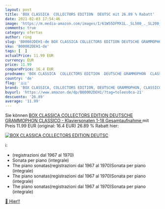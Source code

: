 ```yaml
---
layout: post
title: 'BOX CLASSICA  COLLECTORS EDITION  DEUTSC mit 26.89 % Rabatt'
date: 2021-02-03 17:54:46
image: 'https://m.media-amazon.com/images/I/61W55DFMX1L._SL500_._SL200_.gif'
comments: true
category: ofertas
author: ring
slug: 'B00002DEH1-de BOX CLASSICA COLLECTORS EDITION DEUTSCHE GRAMMOPHON...'
sku: 'B00002DEH1-de'
tags: [  ]
actualPrice: 11.99 EUR
currency: EUR
price: 11.99
comparePrice: 16.4 EUR
prodname: 'BOX CLASSICA  COLLECTORS EDITION  DEUTSCHE GRAMMOPHON  CLASSICO  - Klaviersonaten 1-18  Gesamtaufnahme '
country: 'de'
flag: '🇩🇪'
brand: 'BOX CLASSICA, COLLECTORS EDITION, DEUTSCHE GRAMMOPHON, CLASSICO,'
buyurl: 'https://www.amazon.de/dp/B00002DEH1/?tag=tolees0ca-21'
descuento: '26.89'
average: '11.99'
---
```


Sie können [BOX CLASSICA  COLLECTORS EDITION  DEUTSCHE GRAMMOPHON  CLASSICO  - Klaviersonaten 1-18  Gesamtaufnahme ](https://www.amazon.de/dp/B00002DEH1/?tag=tolees0ca-21) mit Preis 11.99 EUR (original: 16.4 EUR) 26.89 % Rabatt hier:

[![BOX CLASSICA  COLLECTORS EDITION  DEUTSC](https://m.media-amazon.com/images/I/61W55DFMX1L._SL500_._SL200_.gif)](https://www.amazon.de/dp/B00002DEH1/?tag=tolees0ca-21)

ℹ️:

- (registrazioni dal 1967 al 1970)
- Sonata per piano (integrale)
- The piano sonatas(registrazioni dal 1967 al 1970)Sonata per piano (integrale)
- The piano sonatas(registrazioni dal 1967 al 1970)Sonata per piano (integrale)
- The piano sonatas(registrazioni dal 1967 al 1970)Sonata per piano (integrale)

[🛒 Hier!!](https://www.amazon.de/dp/B00002DEH1/?tag=tolees0ca-21)

